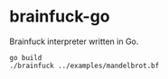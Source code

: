 # brainfuck-go
Brainfuck interpreter written in Go.
```
go build
./brainfuck ../examples/mandelbrot.bf
```
